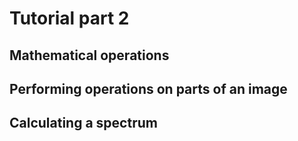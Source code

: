 # Tutorial part 2

## Mathematical operations

## Performing operations on parts of an image

## Calculating a spectrum


